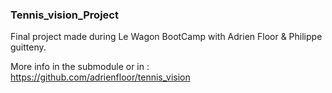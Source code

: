 ### Tennis_vision_Project

Final project made during Le Wagon BootCamp with Adrien Floor & Philippe guitteny.

More info in the submodule or in : https://github.com/adrienfloor/tennis_vision
